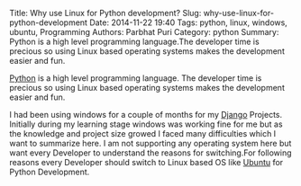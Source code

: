 Title: Why use Linux for Python development?
Slug: why-use-linux-for-python-development
Date: 2014-11-22 19:40
Tags: python, linux, windows, ubuntu, Programming
Authors: Parbhat Puri
Category: python
Summary: Python is a high level programming language.The developer time is precious so using Linux based operating systems makes the development easier and fun.

[Python](https://www.python.org/) is a high level programming language. The developer time is precious so using Linux based operating systems makes the development easier and fun.

I had been using windows for a couple of months for my [Django](https://www.djangoproject.com/) Projects. Initially during my learning stage windows was working fine for me but as the knowledge and project size growed I faced many difficulties which I want to summarize here. I am not supporting any operating system here but want every Developer to understand the reasons for switching.For following reasons every Developer should switch to Linux based OS like [Ubuntu](http://www.ubuntu.com/) for Python Development.



